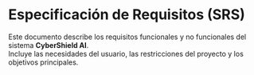 # Especificación de Requisitos (SRS)

Este documento describe los requisitos funcionales y no funcionales del sistema **CyberShield AI**.  
Incluye las necesidades del usuario, las restricciones del proyecto y los objetivos principales.
